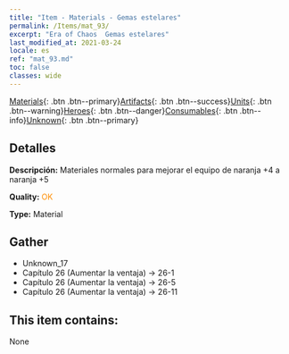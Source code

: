 ```yaml
---
title: "Item - Materials - Gemas estelares"
permalink: /Items/mat_93/
excerpt: "Era of Chaos  Gemas estelares"
last_modified_at: 2021-03-24
locale: es
ref: "mat_93.md"
toc: false
classes: wide
---
```

 [Materials](/es/Items/){: .btn .btn--primary}[Artifacts](/es/Items/Artifacts/){: .btn .btn--success}[Units](/es/Items/Units/){: .btn .btn--warning}[Heroes](/es/Items/Heroes/){: .btn .btn--danger}[Consumables](/es/Items/Consumables/){: .btn .btn--info}[Unknown](/es/Items/Unknown/){: .btn .btn--primary}

## Detalles
 **Descripción:** Materiales normales para mejorar el equipo de naranja +4 a naranja +5

 **Quality:** <span style="color: #FF8C00">OK</span>

 **Type:** Material

## Gather

*    Unknown_17 
*    Capítulo 26 (Aumentar la ventaja) -> 26-1 
*    Capítulo 26 (Aumentar la ventaja) -> 26-5 
*    Capítulo 26 (Aumentar la ventaja) -> 26-11 

## This item contains:

  None

